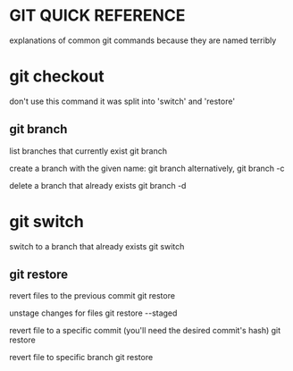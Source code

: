 # GIT QUICK REFERENCE

explanations of common git commands because they are named terribly

# git checkout
don't use this command
it was split into 'switch' and 'restore'

## git branch
list branches that currently exist
git branch

create a branch with the given name:
git branch <name>
alternatively,
git branch -c <name>

delete a branch that already exists
git branch -d <name>

# git switch
switch to a branch that already exists
git switch <name>

## git restore
revert files to the previous commit
git restore <file1> <file2> <file3>

unstage changes for files
git restore --staged <file1> <file2> <file3>

revert file to a specific commit (you'll need the desired commit's hash)
git restore <hash> <file>

revert file to specific branch
git restore <branch name> <file>
